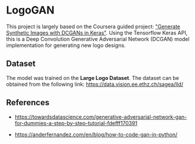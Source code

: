 # LogoGAN

This project is largely based on the Coursera guided project: ["Generate Synthetic Images with DCGANs in Keras"](https://www.coursera.org/projects/generative-adversarial-networks-keras). Using the Tensorflow Keras API, this is a Deep Convolution Generative Adversarial Network (DCGAN) model implementation for generating new logo designs. 

## Dataset
The model was trained on the **Large Logo Dataset**. The dataset can be obtained from the following link: https://data.vision.ee.ethz.ch/sagea/lld/

## References
* https://towardsdatascience.com/generative-adversarial-network-gan-for-dummies-a-step-by-step-tutorial-fdefff170391

* https://anderfernandez.com/en/blog/how-to-code-gan-in-python/
